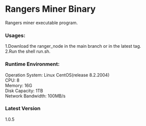 # Rangers Miner Binary

Rangers miner executable program.

### Usages:

1.Download the ranger_node in the main branch or in the latest tag.  
2.Run the shell run.sh.

### Runtime Environment:

Operation System:  Linux CentOS(release 8.2.2004)  
CPU: 8   
Memory:  16G   
Disk Capacity: 1TB   
Network Bandwidth: 100MB/s  

### Latest Version  
1.0.5

